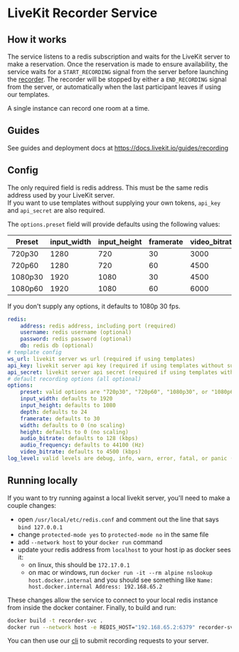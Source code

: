 # LiveKit Recorder Service

## How it works

The service listens to a redis subscription and waits for the LiveKit server to make a reservation. Once the reservation 
is made to ensure availability, the service waits for a `START_RECORDING` signal from the server before launching the
[recorder](https://github.com/livekit/livekit-recorder/tree/main/recorder). The recorder will be stopped by 
either a `END_RECORDING` signal from the server, or automatically when the last participant leaves if using our templates.

A single instance can record one room at a time.

## Guides

See guides and deployment docs at https://docs.livekit.io/guides/recording

## Config

The only required field is redis address. This must be the same redis address used by your LiveKit server.  
If you want to use templates without supplying your own tokens, `api_key` and 
`api_secret` are also required.

The `options.preset` field will provide defaults using the following values:

| Preset  | input_width | input_height | framerate | video_bitrate |
|---      |---          |---           |---        |---            |
| 720p30  | 1280        | 720          | 30        | 3000          |
| 720p60  | 1280        | 720          | 60        | 4500          |
| 1080p30 | 1920        | 1080         | 30        | 4500          |
| 1080p60 | 1920        | 1080         | 60        | 6000          |

If you don't supply any options, it defaults to 1080p 30 fps.

```yaml
redis:
    address: redis address, including port (required)
    username: redis username (optional)
    password: redis password (optional)
    db: redis db (optional)
# template config
ws_url: livekit server ws url (required if using templates)
api_key: livekit server api key (required if using templates without supplying tokens)
api_secret: livekit server api secret (required if using templates without supplying tokens)
# default recording options (all optional)
options:
    preset: valid options are "720p30", "720p60", "1080p30", or "1080p60"
    input_width: defaults to 1920
    input_height: defaults to 1080
    depth: defaults to 24
    framerate: defaults to 30
    width: defaults to 0 (no scaling)
    height: defaults to 0 (no scaling)
    audio_bitrate: defaults to 128 (kbps)
    audio_frequency: defaults to 44100 (Hz)
    video_bitrate: defaults to 4500 (kbps)
log_level: valid levels are debug, info, warn, error, fatal, or panic (optional)

```

## Running locally

If you want to try running against a local livekit server, you'll need to make a couple changes:
* open `/usr/local/etc/redis.conf` and comment out the line that says `bind 127.0.0.1`
* change `protected-mode yes` to `protected-mode no` in the same file
* add `--network host` to your `docker run` command
* update your redis address from `localhost` to your host ip as docker sees it:
  * on linux, this should be `172.17.0.1`
  * on mac or windows, run `docker run -it --rm alpine nslookup host.docker.internal` and you should see something like 
    `Name:	host.docker.internal
    Address: 192.168.65.2`

These changes allow the service to connect to your local redis instance from inside the docker container.
Finally, to build and run:
```bash
docker build -t recorder-svc . 
docker run --network host -e REDIS_HOST="192.168.65.2:6379" recorder-svc
```

You can then use our [cli](https://github.com/livekit/livekit-cli) to submit recording requests to your server.
